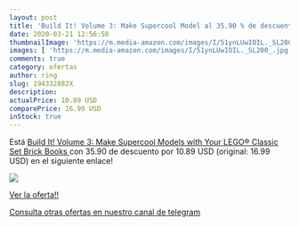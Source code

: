```yaml
---
layout: post
title: 'Build It! Volume 3: Make Supercool Model al 35.90 % de descuento'
date: 2020-03-21 12:56:50
thumbnailImage: 'https://m.media-amazon.com/images/I/51ynLUwIOIL._SL200_.jpg'
images: [ 'https://m.media-amazon.com/images/I/51ynLUwIOIL._SL200_.jpg' ]
comments: true
category: ofertas
author: ring
slug: 194332882X
description:
actualPrice: 10.89 USD
comparePrice: 16.99 USD
inStock: true
---
```


Está [Build It! Volume 3: Make Supercool Models with Your LEGO® Classic Set  Brick Books ](https://www.amazon.com/dp/194332882X/?tag=redken08-20) con 35.90 de descuento por 10.89 USD (original: 16.99 USD) en el siguiente enlace!

[![](https://m.media-amazon.com/images/I/51ynLUwIOIL._SL200_.jpg)](https://www.amazon.com/dp/194332882X/?tag=redken08-20)

[Ver la oferta!!](https://www.amazon.com/dp/194332882X/?tag=redken08-20)

[Consulta otras ofertas en nuestro canal de telegram](https://t.me/s/ofertas25)
